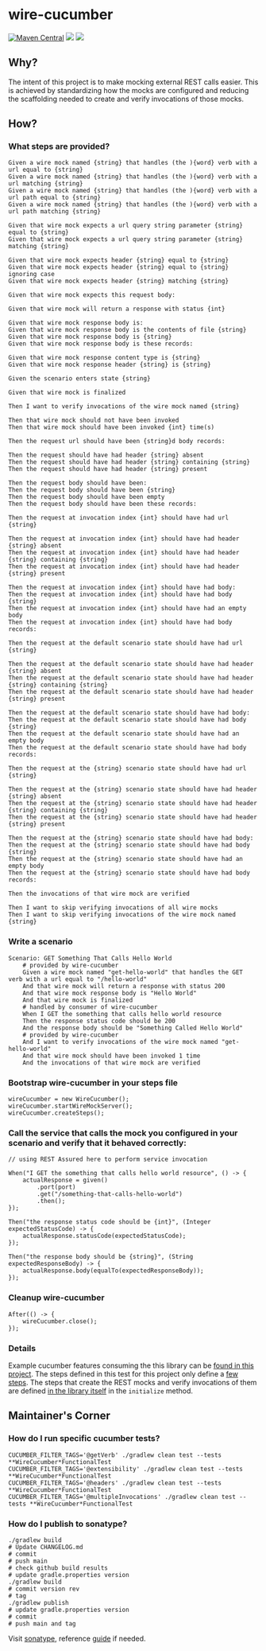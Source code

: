 # wire-cucumber

[![Maven Central](https://img.shields.io/maven-central/v/com.evanzeimet.wirecucumber/wire-cucumber.svg?label=Maven%20Central)](https://search.maven.org/search?q=g:%22com.evanzeimet.wirecucumber%22%20AND%20a:%22wire-cucumber%22) [<img src="https://github.com/podnov/wire-cucumber/workflows/java-ci/badge.svg">](https://github.com/podnov/wire-cucumber/actions?query=workflow%3A%22java-ci%22) [<img src="https://codecov.io/gh/podnov/wire-cucumber/branch/main/graph/badge.svg">](https://codecov.io/gh/podnov/wire-cucumber/branch/main)

## Why?
The intent of this project is to make mocking external REST calls easier. This is achieved by standardizing how the mocks are configured and reducing the scaffolding needed to create and verify invocations of those mocks.

## How?
### What steps are provided?
```
Given a wire mock named {string} that handles (the ){word} verb with a url equal to {string}
Given a wire mock named {string} that handles (the ){word} verb with a url matching {string}
Given a wire mock named {string} that handles (the ){word} verb with a url path equal to {string}
Given a wire mock named {string} that handles (the ){word} verb with a url path matching {string}

Given that wire mock expects a url query string parameter {string} equal to {string}
Given that wire mock expects a url query string parameter {string} matching {string}

Given that wire mock expects header {string} equal to {string}
Given that wire mock expects header {string} equal to {string} ignoring case
Given that wire mock expects header {string} matching {string}

Given that wire mock expects this request body:

Given that wire mock will return a response with status {int}

Given that wire mock response body is:
Given that wire mock response body is the contents of file {string}
Given that wire mock response body is {string}
Given that wire mock response body is these records:

Given that wire mock response content type is {string}
Given that wire mock response header {string} is {string}

Given the scenario enters state {string}

Given that wire mock is finalized

Then I want to verify invocations of the wire mock named {string}

Then that wire mock should not have been invoked
Then that wire mock should have been invoked {int} time(s)

Then the request url should have been {string}d body records:

Then the request should have had header {string} absent
Then the request should have had header {string} containing {string}
Then the request should have had header {string} present

Then the request body should have been:
Then the request body should have been {string}
Then the request body should have been empty
Then the request body should have been these records:

Then the request at invocation index {int} should have had url {string}

Then the request at invocation index {int} should have had header {string} absent
Then the request at invocation index {int} should have had header {string} containing {string}
Then the request at invocation index {int} should have had header {string} present

Then the request at invocation index {int} should have had body:
Then the request at invocation index {int} should have had body {string}
Then the request at invocation index {int} should have had an empty body
Then the request at invocation index {int} should have had body records:

Then the request at the default scenario state should have had url {string}

Then the request at the default scenario state should have had header {string} absent
Then the request at the default scenario state should have had header {string} containing {string}
Then the request at the default scenario state should have had header {string} present

Then the request at the default scenario state should have had body:
Then the request at the default scenario state should have had body {string}
Then the request at the default scenario state should have had an empty body
Then the request at the default scenario state should have had body records:

Then the request at the {string} scenario state should have had url {string}

Then the request at the {string} scenario state should have had header {string} absent
Then the request at the {string} scenario state should have had header {string} containing {string}
Then the request at the {string} scenario state should have had header {string} present

Then the request at the {string} scenario state should have had body:
Then the request at the {string} scenario state should have had body {string}
Then the request at the {string} scenario state should have had an empty body
Then the request at the {string} scenario state should have had body records:

Then the invocations of that wire mock are verified

Then I want to skip verifying invocations of all wire mocks
Then I want to skip verifying invocations of the wire mock named {string}
```

### Write a scenario
```
Scenario: GET Something That Calls Hello World
	# provided by wire-cucumber
	Given a wire mock named "get-hello-world" that handles the GET verb with a url equal to "/hello-world"
	And that wire mock will return a response with status 200
	And that wire mock response body is "Hello World"
	And that wire mock is finalized
	# handled by consumer of wire-cucumber
	When I GET the something that calls hello world resource
	Then the response status code should be 200
	And the response body should be "Something Called Hello World"
	# provided by wire-cucumber
	And I want to verify invocations of the wire mock named "get-hello-world"
	And that wire mock should have been invoked 1 time
	And the invocations of that wire mock are verified
```

### Bootstrap wire-cucumber in your steps file
```
wireCucumber = new WireCucumber();
wireCucumber.startWireMockServer();
wireCucumber.createSteps();
```

### Call the service that calls the mock you configured in your scenario and verify that it behaved correctly:
```
// using REST Assured here to perform service invocation

When("I GET the something that calls hello world resource", () -> {
	actualResponse = given()
		.port(port)
		.get("/something-that-calls-hello-world")
		.then();
});

Then("the response status code should be {int}", (Integer expectedStatusCode) -> {
	actualResponse.statusCode(expectedStatusCode);
});

Then("the response body should be {string}", (String expectedResponseBody) -> {
	actualResponse.body(equalTo(expectedResponseBody));
});
```

### Cleanup wire-cucumber
```
After(() -> {
	wireCucumber.close();
});
```

### Details
Example cucumber features consuming the this library can be [found in this project](src/test/resources/com/evanzeimet/wirecucumber/functionaltest/enabled). The steps defined in this test for this project only define a [few steps](src/test/java/com/evanzeimet/wirecucumber/functionaltest/enabled/WireCucumberEnabledFunctionalTest.java). The steps that create the REST mocks and verify invocations of them are defined [in the library itself](src/main/java/com/evanzeimet/wirecucumber/scenario/Steps.java) in the `initialize` method.

## Maintainer's Corner
### How do I run specific cucumber tests?
```
CUCUMBER_FILTER_TAGS='@getVerb' ./gradlew clean test --tests **WireCucumber*FunctionalTest
CUCUMBER_FILTER_TAGS='@extensibility' ./gradlew clean test --tests **WireCucumber*FunctionalTest
CUCUMBER_FILTER_TAGS='@headers' ./gradlew clean test --tests **WireCucumber*FunctionalTest
CUCUMBER_FILTER_TAGS='@multipleInvocations' ./gradlew clean test --tests **WireCucumber*FunctionalTest
```

### How do I publish to sonatype?
```
./gradlew build
# Update CHANGELOG.md
# commit
# push main
# check github build results
# update gradle.properties version
./gradlew build
# commit version rev
# tag
./gradlew publish
# update gradle.properties version
# commit
# push main and tag
```
Visit [sonatype](https://oss.sonatype.org/#stagingRepositories), reference [guide](https://egkatzioura.com/2022/10/17/gradle-push-to-maven-repository) if needed.
